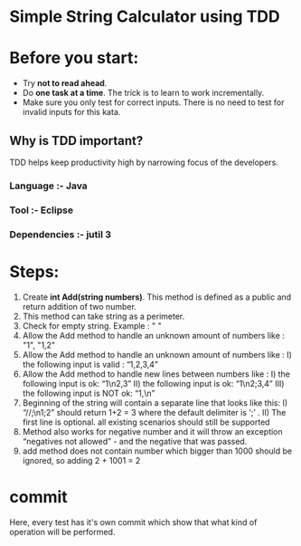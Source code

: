 # Simple String Calculator using TDD
# Before you start:
- Try **not to read ahead**.
- Do **one task at a time**. The trick is to learn to work incrementally.
- Make sure you only test for correct inputs. There is no need to test for invalid inputs for this kata.
## Why is TDD important?
TDD helps keep productivity high by narrowing focus of the developers.
### Language :- Java
### Tool :- Eclipse  
### Dependencies :- jutil 3
# Steps:
 1. Create **int Add(string numbers)**. This method is defined as a public and return addition of two number. 
 2. This method can take string as a perimeter.
 3. Check for empty string. Example : " " 
 4. Allow the Add method to handle an unknown amount of numbers like : "1", "1,2" 
 5. Allow the Add method to handle an unknown amount of numbers like :
        I) the following input is valid : “1,2,3,4”
 6. Allow the Add method to handle new lines between numbers like :
        I) the following input is ok: “1\n2,3”
       II) the following input is ok: “1\n2;3,4”
      III) the following input is NOT ok: “1,\n” 
 7.  Beginning of the string will contain a separate line that looks like this: 
        I) “//;\n1;2” should return 1+2 = 3 where the default delimiter is ‘;’ .
       II) The first line is optional. all existing scenarios should still be supported
 8. Method also works for negative number and it will throw an exception “negatives not allowed” - and the negative that was passed.
 9. add method does not contain number which bigger than 1000 should be ignored, so adding 2 + 1001 = 2
# commit
Here, every test has it's own commit which show that what kind of operation will be performed.
